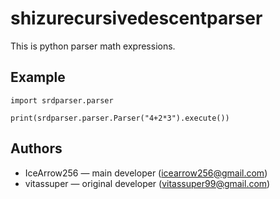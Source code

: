 # shizurecursivedescentparser
This is python parser math expressions.

## Example
    import srdparser.parser
    
    print(srdparser.parser.Parser("4+2*3").execute())

## Authors
* IceArrow256 — main developer (icearrow256@gmail.com)
* vitassuper — original developer (vitassuper99@gmail.com)
